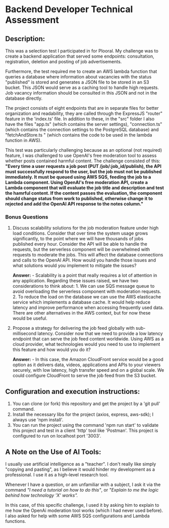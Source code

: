 # Backend Developer Technical Assessment

## Description:

This was a selection test I participated in for Plooral. My challenge was to create a backend application that served some endpoints: consultation, registration, deletion and posting of job advertisements.

Furthermore, the test required me to create an AWS lambda function that queries a database where information about vacancies with the status "published" is stored and generates a JSON file to be stored in an S3 bucket. This JSON would serve as a caching tool to handle high requests. Job vacancy information should be consulted in this JSON and not in the database directly.

The project consists of eight endpoints that are in separate files for better organization and readability, they are called through the ExpressJS "router" feature in the 'index.ts' file. In addition to these, in the "src" folder I also have the files "app.ts" (which contains the server settings), "connection.ts" (which contains the connection settings to the PostgreSQL database) and "fetchAndStore.ts " (which contains the code to be used in the lambda function in AWS).

This test was particularly challenging because as an optional (not required) feature, I was challenged to use OpenAI's free moderation tool to assess whether posts contained harmful content.
The challenge consisted of this:
**"Every time a user requests a job post (PUT /job/:job_id/publish), the API must successfully respond to the user, but the job must not be published immediately. It must be queued using AWS SQS, feeding the job to a Lambda component. Using OpenAI's free moderation API, create a Lambda component that will evaluate the job title and description and test the hamrful content. If the content passes the evaluation, the component should change status from work to published, otherwise change it to rejected and add the OpenAI API response to the notes column."**

### Bonus Questions

1. Discuss scalability solutions for the job moderation feature under high load conditions. Consider that over time the system usage grows significantly, to the point where we will have thousands of jobs published every hour. Consider the API will be able to handle the requests, but the serverless component will be overwhelmed with requests to moderate the jobs. This will affect the database connections and calls to the OpenAI API. How would you handle those issues and what solutions would you implement to mitigate the issues?

    **Answer:**
         - Scalability is a point that really requires a lot of attention in any application. Regarding these issues raised, we have two considerations to think about:
        1. We can use SQS message queue to avoid overloading the serverless component with moderation requests.
        2. To reduce the load on the database we can use the AWS elasticache service which implements a database cache. It would help reduce latency and improve performance when accessing frequently used data.
        There are other alternatives in the AWS context, but for now these would be useful.

2. Propose a strategy for delivering the job feed globally with sub-millisecond latency. Consider now that we need to provide a low latency endpoint that can serve the job feed content worldwide. Using AWS as a cloud provider, what technologies would you need to use to implement this feature and how would you do it?
    
    **Answer:**
        - In this case, the Amazon CloudFront service would be a good option as it delivers data, videos, applications and APIs to your viewers securely, with low latency, high transfer speed and on a global scale. We could configure CloudFront to serve the job feed from the S3 bucket.

## Configuration and execution instructions:

1. You can clone (or fork) this repository and get the project by a 'git pull' command.
2. Install the necessary libs for the project (axios, express, aws-sdk); I always use 'npm install'.
3. You can run the project using the command 'npm run start' to validate this project and test in a client 'http' tool like 'Postman'. This project is configured to run on localhost port '3003'.



## A Note on the Use of AI Tools:

I usually use artificial intelligence as a "teacher". I don't really like simply "copying and pasting", as I believe it would hinder my development as a professional. I use it as a high-level research tool.

Whenever I have a question, or am unfamiliar with a subject, I ask it via the command _"I need a tutorial on how to do this"_, or _"Explain to me the logic behind how technology 'X' works"._

In this case, of this specific challenge, I used it by asking him to explain to me how the OpenAi moderation tool works (which I had never used before). I also asked for help with some AWS SQS configurations and Lambda functions.

